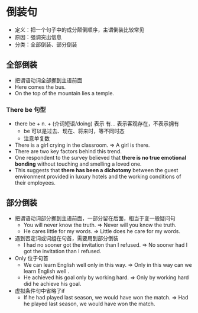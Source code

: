 # 倒装句

* 定义：把一个句子中的成分颠倒顺序，主谓倒装比较常见
* 原因：强调突出信息
* 分类：全部倒装、部分倒装

## 全部倒装

* 把谓语动词全部挪到主语前面
* Here comes the bus.
* On the top of the mountain lies a temple.

### There be 句型

* there be + n. + (介词短语/doing) 表示 有... 表示客观存在，不表示拥有
	* be 可以是过去、现在、将来时，等不同时态
	* 注意单复数
* There is a girl crying in the classroom. => A girl is there.
* There are two key factors behind this trend.
* One respondent to the survey believed that **there is no true emotional bonding** without touching and smelling a loved one.
* This suggests that **there has been a dichotomy** between the guest environment provided in luxury hotels and the working conditions of their employees.

## 部分倒装

* 把谓语动词部分挪到主语前面，一部分留在后面，相当于变一般疑问句
	* You will never know the truth. => Never will you know the truth.
	* He cares little for my words. => Little does he care for my words. 
* 遇到否定词或词组在句首，需要用到部分倒装
	* I had no sooner got the invitation than I refused. => No sooner had I got the invitation than I refused. 
* Only 位于句首
	* We can learn English well only in this way. => Only in this way can we learn English well .
	* He achieved his goal only by working hard. => Only by working hard did he achieve his goal.
* 虚拟条件句中省略了if
	* If he had played last season, we would have won the match. =>  Had he played last season, we would have won the match.
